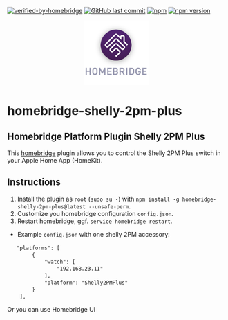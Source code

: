 [![verified-by-homebridge](https://badgen.net/badge/homebridge/verified/purple)](https://github.com/homebridge/homebridge/wiki/Verified-Plugins)
[![GitHub last commit](https://img.shields.io/github/last-commit/tomas-kulhanek/homebridge-shelly-2pm-plus.svg)](https://github.com/tomas-kulhanek/homebridge-shelly-2pm-plus)
[![npm](https://img.shields.io/npm/dt/homebridge-shelly-2pm-plus.svg)](https://www.npmjs.com/package/homebridge-shelly-2pm-plus)
[![npm version](https://badge.fury.io/js/homebridge-shelly-2pm-plus.svg)](https://badge.fury.io/js/homebridge-shelly-2pm-plus)

<p align="center">

<img src="https://github.com/homebridge/branding/raw/master/logos/homebridge-wordmark-logo-vertical.png" width="150">

</p>

# homebridge-shelly-2pm-plus

## Homebridge Platform Plugin Shelly 2PM Plus


This [homebridge](https://github.com/homebridge/homebridge) plugin allows you to control the Shelly 2PM Plus switch in your Apple Home App (HomeKit).

## Instructions

1. Install the plugin as `root` (`sudo su -`) with `npm install -g homebridge-shelly-2pm-plus@latest --unsafe-perm`.
2. Customize you homebridge configuration `config.json`.
3. Restart homebridge, ggf. `service homebridge restart`.

- Example `config.json` with one shelly 2PM accessory:

```
   "platforms": [
        {
            "watch": [
                "192.168.23.11"
            ],
            "platform": "Shelly2PMPlus"
        }
    ],
```

Or you can use Homebridge UI 